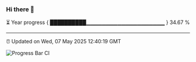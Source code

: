 ### Hi there 👋

⏳ Year progress { ██████████▁▁▁▁▁▁▁▁▁▁▁▁▁▁▁▁▁▁▁▁ } 34.67 %

---

⏰ Updated on Wed, 07 May 2025 12:40:19 GMT

![Progress Bar CI](https://github.com/liununu/liununu/workflows/Progress%20Bar%20CI/badge.svg)
